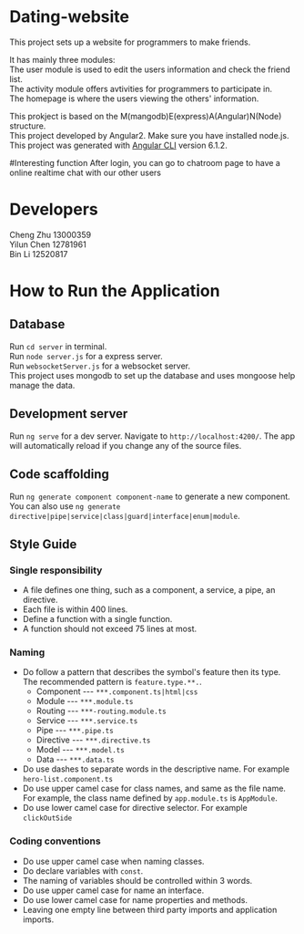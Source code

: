 # Dating-website
This project sets up a website for programmers to make friends. 

It has mainly three modules:</br>
The user module is used to edit the users information and check the friend list.</br>
The activity module offers avtivities for programmers to participate in.</br>
The homepage is where the users viewing the others' information.</br>

This prokject is based on the M(mangodb)E(express)A(Angular)N(Node) structure.</br>
This project developed by Angular2. Make sure you have installed node.js.</br>
This project was generated with [Angular CLI](https://github.com/angular/angular-cli) version 6.1.2.

#Interesting function
After login, you can go to chatroom page to have a online realtime chat with our other users

# Developers

Cheng Zhu 13000359</br>
Yilun Chen 12781961</br>
Bin Li 12520817</br>

# How to Run the Application</br>
## Database
Run `cd server` in terminal.</br>
Run `node server.js` for a express server.</br>
Run `websocketServer.js` for a websocket server.</br>
This project uses mongodb to set up the database and uses mongoose help manage the data.</br>

## Development server

Run `ng serve` for a dev server. Navigate to `http://localhost:4200/`. The app will automatically reload if you change any of the source files.

## Code scaffolding

Run `ng generate component component-name` to generate a new component. You can also use `ng generate directive|pipe|service|class|guard|interface|enum|module`.


## Style Guide
### Single responsibility
* A file defines one thing, such as a component, a service, a pipe, an directive.
* Each file is within 400 lines.
* Define a function with a single function.
* A function should not exceed 75 lines at most.
### Naming
* Do follow a pattern that describes the symbol's feature then its type. The recommended pattern is `feature.type.**.`.
  * Component ---   `***.component.ts|html|css`
  * Module ---   `***.module.ts`
  * Routing ---   `***-routing.module.ts`
  * Service ---   `***.service.ts`
  * Pipe ---   `***.pipe.ts`
  * Directive ---   `***.directive.ts`
  * Model ---   `***.model.ts`
  * Data ---   `***.data.ts`
* Do use dashes to separate words in the descriptive name. For example `hero-list.component.ts` 
* Do use upper camel case for class names, and same as the file name.
For example, the class name defined by `app.module.ts` is `AppModule`.<br/>
* Do use lower camel case for directive selector. For example `clickOutSide`
### Coding conventions
* Do use upper camel case when naming classes.
* Do declare variables with `const`.
* The naming of variables should be controlled within 3 words.
* Do use upper camel case for name an interface.
* Do use lower camel case for name properties and methods.
* Leaving one empty line between third party imports and application imports.



  




